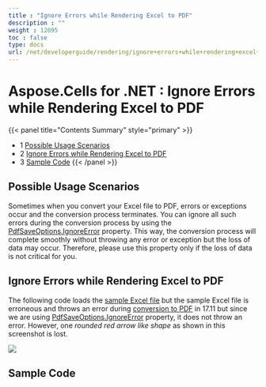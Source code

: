 ```yaml
---
title : "Ignore Errors while Rendering Excel to PDF" 
description : "" 
weight : 12095 
toc : false
type: docs
url: /net/developerguide/rendering/ignore+errors+while+rendering+excel+to+pdf/
---
```


# Aspose.Cells for .NET : Ignore Errors while Rendering Excel to PDF


{{< panel title="Contents Summary" style="primary" >}}
*   1 [Possible Usage Scenarios](#possible-usage-scenarios)
*   2 [Ignore Errors while Rendering Excel to PDF](#ignore-errors-while-rendering-excel-to-pdf)
*   3 [Sample Code](#sample-code)
{{< /panel >}}
 

## Possible Usage Scenarios

Sometimes when you convert your Excel file to PDF, errors or exceptions occur and the conversion process terminates. You can ignore all such errors during the conversion process by using the [PdfSaveOptions.IgnoreError](https://apireference.aspose.com/net/cells/aspose.cells/pdfsaveoptions/properties/ignoreerror) property. This way, the conversion process will complete smoothly without throwing any error or exception but the loss of data may occur. Therefore, please use this property only if the loss of data is not critical for you.

## Ignore Errors while Rendering Excel to PDF

The following code loads the [sample Excel file](https://docs2.aspose.com/cells/net/attachments/54690010/55541778.xlsx) but the sample Excel file is erroneous and throws an error during [conversion to PDF](https://docs2.aspose.com/cells/net/attachments/54690010/55541779.pdf) in 17.11 but since we are using [PdfSaveOptions.IgnoreError](https://apireference.aspose.com/net/cells/aspose.cells/pdfsaveoptions/properties/ignoreerror) property, it does not throw an error. However, one *rounded red arrow like shape* as shown in this screenshot is lost. 

![](https://docs2.aspose.com/cells/net/attachments/54690010/55541780.png)

## Sample Code


